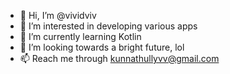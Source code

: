 - 👋 Hi, I’m @vividviv
- 👀 I’m interested in developing various apps
- 🌱 I’m currently learning Kotlin
- 💞️ I’m looking towards a bright future, lol
- 📫 Reach me through kunnathullyvv@gmail.com

<!---
vividviv/vividviv is a ✨ special ✨ repository because its `README.md` (this file) appears on your GitHub profile.
You can click the Preview link to take a look at your changes.
--->
